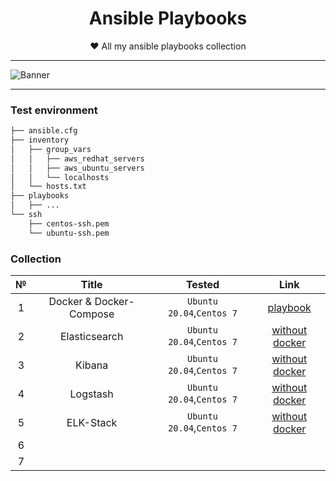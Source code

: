 <div align="center">

# Ansible Playbooks
  
❤ All my ansible playbooks collection
  
</div>
  
---
  
![Banner](https://www.ansible.com/hubfs/social-suggested-images/www.ansible.comhubfsImagesRed-Hat-Ansible_OG_1200x630.png)
  
---

### Test environment 

```sh
├── ansible.cfg
├── inventory
│   ├── group_vars
│   │   ├── aws_redhat_servers
│   │   ├── aws_ubuntu_servers
│   │   └── localhosts
│   └── hosts.txt
├── playbooks
│   ├── ...
└── ssh
    ├── centos-ssh.pem
    └── ubuntu-ssh.pem
```


### Collection

|   №   |          Title          |          Tested           |                             Link                             |
| :---: | :---------------------: | :-----------------------: | :----------------------------------------------------------: |
|   1   | Docker & Docker-Compose | `Ubuntu 20.04`,`Centos 7` |           [playbook](./docker/install-docker.yml)            |
|   2   |      Elasticsearch      | `Ubuntu 20.04`,`Centos 7` | [without docker](./elastic/elasticsearch/elasticsearch.yaml) |
|   3   |         Kibana          | `Ubuntu 20.04`,`Centos 7` |        [without docker](./elastic/kibana/kibana.yaml)        |
|   4   |        Logstash         | `Ubuntu 20.04`,`Centos 7` |      [without docker](./elastic/logstash/logstash.yaml)      |
|   5   |        ELK-Stack        | `Ubuntu 20.04`,`Centos 7` |     [without docker](./elastic/elk-stack/elk-stack.yaml)     |
|   6   |                         |                           |                                                              |
|   7   |                         |                           |                                                              |
